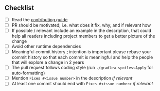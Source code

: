 
## Checklist

 - [ ] Read the [contributing guide](https://github.com/mockito/mockito/blob/main/.github/CONTRIBUTING.md)
 - [ ] PR should be motivated, i.e. what does it fix, why, and if relevant how
 - [ ] If possible / relevant include an example in the description, that could help all readers
       including project members to get a better picture of the change
 - [ ] Avoid other runtime dependencies
 - [ ] Meaningful commit history ; intention is important please rebase your commit history so that each
       commit is meaningful and help the people that will explore a change in 2 years
 - [ ] The pull request follows coding style (run `./gradlew spotlessApply` for auto-formatting)
 - [ ] Mention `Fixes #<issue number>` in the description _if relevant_
 - [ ] At least one commit should end with `Fixes #<issue number>` _if relevant_
